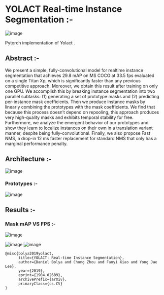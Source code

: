 # YOLACT Real-time Instance Segmentation :- 

![image](https://user-images.githubusercontent.com/76057253/136133054-2ef46a61-1f60-4b60-9211-df98eb0acbed.png)


Pytorch implementation of Yolact .

## Abstract :- 
We present a simple, fully-convolutional model for realtime instance segmentation that achieves 29.8 mAP on MS
COCO at 33.5 fps evaluated on a single Titan Xp, which is
significantly faster than any previous competitive approach.
Moreover, we obtain this result after training on only one
GPU. We accomplish this by breaking instance segmentation into two parallel subtasks: (1) generating a set of prototype masks and (2) predicting per-instance mask coefficients. Then we produce instance masks by linearly combining the prototypes with the mask coefficients. We find that
because this process doesn’t depend on repooling, this approach produces very high-quality masks and exhibits temporal stability for free. Furthermore, we analyze the emergent behavior of our prototypes and show they learn to localize instances on their own in a translation variant manner, despite being fully-convolutional. Finally, we also propose Fast NMS, a drop-in 12 ms faster replacement for standard NMS that only has a marginal performance penalty.

## Architecture :- 
![image](https://user-images.githubusercontent.com/76057253/136132944-3ce48e8b-8fc0-45b4-93bc-b580042211d9.png)

### Prototypes :-
![image](https://user-images.githubusercontent.com/76057253/136133281-d41cce11-ef8f-4d49-8919-1fe8a811834b.png)


## Results :- 


### Mask mAP VS FPS :- 
![image](https://user-images.githubusercontent.com/76057253/136133018-32165482-5e3d-45aa-8390-cce01ae4d44c.png)

![image](https://user-images.githubusercontent.com/76057253/136133073-8fb4db3b-f0f2-408b-9872-e1126004defd.png)
![image](https://user-images.githubusercontent.com/76057253/136132989-0fb25eee-a702-457b-87a1-7f4c18eadd0b.png)

```
@misc{bolya2019yolact,
      title={YOLACT: Real-time Instance Segmentation}, 
      author={Daniel Bolya and Chong Zhou and Fanyi Xiao and Yong Jae Lee},
      year={2019},
      eprint={1904.02689},
      archivePrefix={arXiv},
      primaryClass={cs.CV}
}
```
